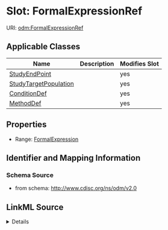# Slot: FormalExpressionRef

URI: [odm:FormalExpressionRef](http://www.cdisc.org/ns/odm/v2.0/FormalExpressionRef)



<!-- no inheritance hierarchy -->




## Applicable Classes

| Name | Description | Modifies Slot |
| --- | --- | --- |
[StudyEndPoint](StudyEndPoint.md) |  |  yes  |
[StudyTargetPopulation](StudyTargetPopulation.md) |  |  yes  |
[ConditionDef](ConditionDef.md) |  |  yes  |
[MethodDef](MethodDef.md) |  |  yes  |







## Properties

* Range: [FormalExpression](FormalExpression.md)





## Identifier and Mapping Information







### Schema Source


* from schema: http://www.cdisc.org/ns/odm/v2.0




## LinkML Source

<details>
```yaml
name: FormalExpressionRef
from_schema: http://www.cdisc.org/ns/odm/v2.0
rank: 1000
alias: FormalExpressionRef
domain_of:
- StudyEndPoint
- StudyTargetPopulation
- ConditionDef
- MethodDef
range: FormalExpression

```
</details>
